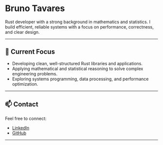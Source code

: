 # Bruno Tavares

Rust developer with a strong background in mathematics and statistics.
I build efficient, reliable systems with a focus on performance, correctness, and clear design.

---

## 🔭 Current Focus

* Developing clean, well-structured Rust libraries and applications.
* Applying mathematical and statistical reasoning to solve complex engineering problems.
* Exploring systems programming, data processing, and performance optimization.

---

## 📫 Contact
Feel free to connect:
- [LinkedIn](https://www.linkedin.com/in/brbtavares/)
- [GitHub](https://github.com/brbtavares)

---
